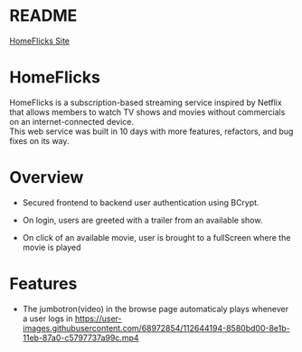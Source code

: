 # README
[HomeFlicks Site](https://homeflicks.herokuapp.com/#/)

# HomeFlicks
HomeFlicks is a  subscription-based streaming service inspired by Netflix that allows members to watch TV shows and movies without commercials on an internet-connected device.   
This web service was built in 10 days with more features, refactors, and bug fixes on its way.

# Overview
* Secured frontend to backend user authentication using BCrypt.

* On login, users are greeted with a trailer from an available show.

* On click of an available movie, user is brought to a fullScreen where the movie is played

# Features
* The jumbotron(video) in the browse page automaticaly plays whenever a user logs in
https://user-images.githubusercontent.com/68972854/112644194-8580bd00-8e1b-11eb-87a0-c5797737a99c.mp4

